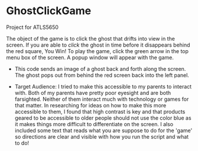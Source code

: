 # GhostClickGame
Project for ATLS5650

The object of the game is to click the ghost that drifts into view in the screen.
If you are able to *click* the ghost in time before it disappears behind the red square, You Win!
To play the game, click the green arrow in the top menu box of the screen. A popup window will appear with the game. 

- This code sends an image of a ghost back and forth along the screen. The ghost pops out from behind the red screen back into the left panel.

- Target Audience: I tried to make this accessible to my parents to interact with. Both of my parents have pretty poor eyesight and are both farsighted. Neither of them interact much with technology or games for that matter. In researching for ideas on how to make this more accessible to them, I found that high contrast is key and that products geared to be accessible to older people should not use the color blue as it makes things more difficult to differentiate on the screen. I also included some text that reads what you are suppose to do for the 'game' so directions are clear and visible with how you run the script and what to do!    
